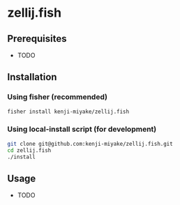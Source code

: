 # zellij.fish

## Prerequisites

- TODO

## Installation

### Using fisher (recommended)

```sh
fisher install kenji-miyake/zellij.fish
```

### Using local-install script (for development)

```sh
git clone git@github.com:kenji-miyake/zellij.fish.git
cd zellij.fish
./install
```

## Usage

- TODO
